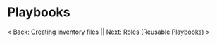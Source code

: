 # Playbooks



[< Back: Creating inventory files](https://github.com/sxcdennis/Ansible/blob/master/inventory.md) || [Next: Roles (Reusable Playbooks) >](https://github.com/sxcdennis/Ansible/blob/master/roles.md)
